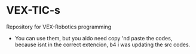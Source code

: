 # VEX-TIC-s
Repository for VEX-Robotics programming 

- You can use them, but you aldo need copy 'nd paste the codes, because isnt in the correct extencion, b4 i was updating the src codes.
